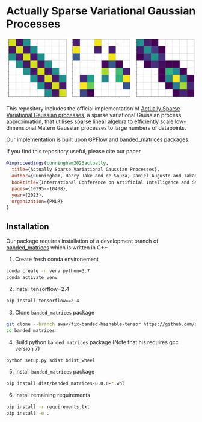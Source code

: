 # Actually Sparse Variational Gaussian Processes

![image](./images/sparse_matrices.png)

This repository includes the official implementation of [Actually Sparse Variational Gaussian processes](https://arxiv.org/abs/2304.05091), a sparse variational Gaussian process approximation, that utilises sparse linear algebra to efficiently scale low-dimensional Matern Gaussian processes to large numbers of datapoints.

Our implementation is built upon [GPFlow](https://github.com/GPflow/GPflow) and [banded_matrices](https://github.com/secondmind-labs/banded_matrices) packages. 

If you find this repository useful, please cite our paper
```bibtex
@inproceedings{cunningham2023actually,
  title={Actually Sparse Variational Gaussian Processes},
  author={Cunningham, Harry Jake and de Souza, Daniel Augusto and Takao, So and van der Wilk, Mark and Deisenroth, Marc Peter},
  booktitle={International Conference on Artificial Intelligence and Statistics},
  pages={10395--10408},
  year={2023},
  organization={PMLR}
}
```

## Installation

Our package requires installation of a development branch of [banded_matrices](https://github.com/secondmind-labs/banded_matrices) which is written in C++

1. Create fresh conda environement
```bash
conda create -n venv python=3.7
conda activate venv
```

2. Install tensorflow=2.4
```bash
pip install tensorflow==2.4
```

3. Clone `banded_matrices` package
```bash
git clone --branch awav/fix-banded-hashable-tensor https://github.com/secondmind-labs/banded_matrices.git
cd banded_matrices
```

4. Build python `banded_matrices` package (Note that his requires gcc version 7)
```bash
python setup.py sdist bdist_wheel
```

5. Install `banded_matrices` package
```bash
pip install dist/banded_matrices-0.0.6-*.whl
```

6. Install remaining requirements
```bash
pip install -r requirements.txt
pip install -e .
```

